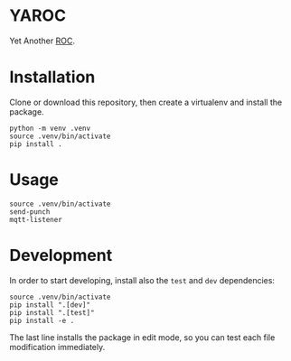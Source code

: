 # YAROC

Yet Another [ROC](https://roc.olresultat.se).

# Installation

Clone or download this repository, then create a virtualenv and install the package.

```
python -m venv .venv
source .venv/bin/activate
pip install .
```

# Usage

```
source .venv/bin/activate
send-punch
mqtt-listener
```

# Development

In order to start developing, install also the `test` and `dev` dependencies:

```
source .venv/bin/activate
pip install ".[dev]"
pip install ".[test]"
pip install -e .
```

The last line installs the package in edit mode, so you can test each file modification immediately.
